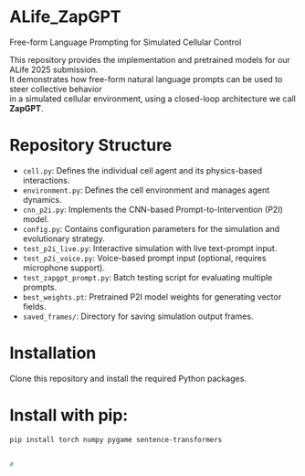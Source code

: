 # ALife_ZapGPT

Free-form Language Prompting for Simulated Cellular Control

This repository provides the implementation and pretrained models for our ALife 2025 submission.  
It demonstrates how free-form natural language prompts can be used to steer collective behavior  
in a simulated cellular environment, using a closed-loop architecture we call **ZapGPT**.

# Repository Structure

- `cell.py`: Defines the individual cell agent and its physics-based interactions.
- `environment.py`: Defines the cell environment and manages agent dynamics.
- `cnn_p2i.py`: Implements the CNN-based Prompt-to-Intervention (P2I) model.
- `config.py`: Contains configuration parameters for the simulation and evolutionary strategy.
- `test_p2i_live.py`: Interactive simulation with live text-prompt input.
- `test_p2i_voice.py`: Voice-based prompt input (optional, requires microphone support).
- `test_zapgpt_prompt.py`: Batch testing script for evaluating multiple prompts.
- `best_weights.pt`: Pretrained P2I model weights for generating vector fields.
- `saved_frames/`: Directory for saving simulation output frames.

# Installation

Clone this repository and install the required Python packages.

# Install with pip:
```bash
pip install torch numpy pygame sentence-transformers


# 
